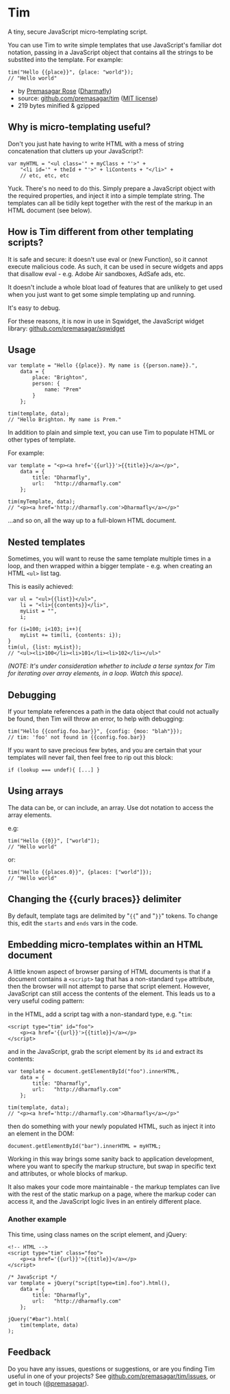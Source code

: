 # Tim

A tiny, secure JavaScript micro-templating script.

You can use Tim to write simple templates that use JavaScript's familiar dot notation, passing in a JavaScript object that contains all the strings to be substited into the template. For example:

    tim("Hello {{place}}", {place: "world"});
    // "Hello world"

* by [Premasagar Rose](http://premasagar.com) 
    ([Dharmafly](http://dharmafly.com))
* source: [github.com/premasagar/tim](http://github.com/premasagar/tim) ([MIT license](http://opensource.org/licenses/mit-license.php))
* 219 bytes minified & gzipped


## Why is micro-templating useful?
Don't you just hate having to write HTML with a mess of string concatenation that clutters up your JavaScript?:

    var myHTML = "<ul class='" + myClass + "'>" +
        "<li id='" + theId + "'>" + liContents + "</li>" +
        // etc, etc, etc
        
Yuck. There's no need to do this. Simply prepare a JavaScript object with the required properties, and inject it into a simple template string. The templates can all be tidily kept together with the rest of the markup in an HTML document (see below).


## How is Tim different from other templating scripts?
It is safe and secure: it doesn't use eval or (new Function), so it cannot execute malicious code. As such, it can be used in secure widgets and apps that disallow eval - e.g. Adobe Air sandboxes, AdSafe ads, etc.

It doesn't include a whole bloat load of features that are unlikely to get used when you just want to get some simple templating up and running.

It's easy to debug.

For these reasons, it is now in use in Sqwidget, the JavaScript widget library: [github.com/premasagar/sqwidget](http://github.com/premasagar/sqwidget)


## Usage

    var template = "Hello {{place}}. My name is {{person.name}}.",
        data = {
            place: "Brighton",
            person: {
                name: "Prem"
            }
        };
        
    tim(template, data);
    // "Hello Brighton. My name is Prem."


In addition to plain and simple text, you can use Tim to populate HTML or other types of template.

For example:

    var template = "<p><a href='{{url}}'>{{title}}</a></p>",
        data = {
            title: "Dharmafly",
            url:   "http://dharmafly.com"
        };
        
    tim(myTemplate, data);
    // "<p><a href='http://dharmafly.com'>Dharmafly</a></p>"
    
...and so on, all the way up to a full-blown HTML document.


## Nested templates
Sometimes, you will want to reuse the same template multiple times in a loop, and then wrapped within a bigger template - e.g. when creating an HTML `<ul>` list tag.

This is easily achieved:

    var ul = "<ul>{{list}}</ul>",
        li = "<li>{{contents}}</li>",
        myList = "",
        i;
        
    for (i=100; i<103; i++){
        myList += tim(li, {contents: i});
    }
    tim(ul, {list: myList});
    // "<ul><li>100</li><li>101</li><li>102</li></ul>"
    
_(NOTE: It's under consideration whether to include a terse syntax for Tim for iterating over array elements, in a loop. Watch this space)._
        

## Debugging
If your template references a path in the data object that could not actually be found, then Tim will throw an error, to help with debugging:

    tim("Hello {{config.foo.bar}}", {config: {moo: "blah"}});
    // tim: 'foo' not found in {{config.foo.bar}}

If you want to save precious few bytes, and you are certain that your templates will never fail, then feel free to rip out this block:

    if (lookup === undef){ [...] }


## Using arrays
The data can be, or can include, an array. Use dot notation to access the array elements.

e.g:

    tim("Hello {{0}}", ["world"]);
    // "Hello world"
    
or:

    tim("Hello {{places.0}}", {places: ["world"]});
    // "Hello world"


## Changing the {{curly braces}} delimiter
By default, template tags are delimited by "`{{`" and "`}}`" tokens.
To change this, edit the `starts` and `ends` vars in the code.


## Embedding micro-templates within an HTML document
A little known aspect of browser parsing of HTML documents is that if a document contains a `<script>` tag that has a non-standard `type` attribute, then the browser will not attempt to parse that script element. However, JavaScript can still access the contents of the element. This leads us to a very useful coding pattern:

in the HTML, add a script tag with a non-standard type, e.g. "`tim`:

    <script type="tim" id="foo">
        <p><a href='{{url}}'>{{title}}</a></p>
    </script>
    
and in the JavaScript, grab the script element by its `id` and extract its contents:

    var template = document.getElementById("foo").innerHTML,
        data = {
            title: "Dharmafly",
            url:   "http://dharmafly.com"
        };
        
    tim(template, data);
    // "<p><a href='http://dharmafly.com'>Dharmafly</a></p>"

then do something with your newly populated HTML, such as inject it into an element in the DOM:

    document.getElementById("bar").innerHTML = myHTML;
        

Working in this way brings some sanity back to application development, where you want to specify the markup structure, but swap in specific text and attributes, or whole blocks of markup.

It also makes your code more maintainable - the markup templates can live with the rest of the static markup on a page, where the markup coder can access it, and the JavaScript logic lives in an entirely
different place.

### Another example
This time, using class names on the script element, and jQuery:

    <!-- HTML -->
    <script type="tim" class="foo">
        <p><a href='{{url}}'>{{title}}</a></p>
    </script>
    
    /* JavaScript */
    var template = jQuery("script[type=tim].foo").html(),
        data = {
            title: "Dharmafly",
            url:   "http://dharmafly.com"
        };
        
    jQuery("#bar").html(
        tim(template, data)
    );

## Feedback
Do you have any issues, questions or suggestions, or are you finding Tim useful in one of your projects? See [github.com/premasagar/tim/issues](http://github.com/premasagar/tim/issues), or get in touch ([@premasagar](http://twitter.com/premasagar)).
